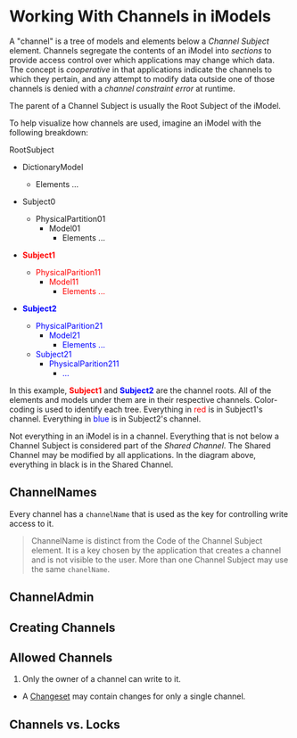 # Working With Channels in iModels

A "channel" is a tree of models and elements below a *Channel Subject* element. Channels segregate the contents of an iModel into *sections* to provide access control over which applications may change which data. The concept is *cooperative* in that applications indicate the channels to which they pertain, and any attempt to modify data outside one of those channels is denied with a *channel constraint error* at runtime.

The parent of a Channel Subject is usually the Root Subject of the iModel.

To help visualize how channels are used, imagine an iModel with the following breakdown:

RootSubject
- DictionaryModel
  - Elements ...
- Subject0
  - PhysicalPartition01
    - Model01
      - Elements ...
- <span style="color:red;font-weight:bold">Subject1</span>
  - <span style="color:red">PhysicalParition11</span>
    - <span style="color:red">Model11</span>
      - <span style="color:red">Elements ...</span>

- <span style="color:blue;font-weight:bold">Subject2</span>
  - <span style="color:blue">PhysicalParition21</span>
    - <span style="color:blue">Model21</span>
      - <span style="color:blue">Elements ...</span>
  - <span style="color:blue">Subject21</span>
    - <span style="color:blue">PhysicalParition211</span>
      - <span style="color:blue">...</span>

In this example, <span style="color:red;font-weight:bold">Subject1</span> and <span style="color:blue;font-weight:bold">Subject2</span> are the channel roots. All of the elements and models under them are in their respective channels. Color-coding is used to identify each tree. Everything in <span style="color:red">red</span> is in Subject1's channel. Everything in <span style="color:blue">blue</span> is in Subject2's channel.

Not everything in an iModel is in a channel. Everything that is not below a Channel Subject is considered part of the *Shared Channel*. The Shared Channel may be modified by all applications. In the diagram above, everything in black is in the Shared Channel.

## ChannelNames

Every channel has a `channelName` that is used as the key for controlling write access to it.

> ChannelName is distinct from the Code of the Channel Subject element. It is a key chosen by the application that creates a channel and is not visible to the user. More than one Channel Subject may use the same `chanelName`.

## ChannelAdmin


## Creating Channels


## Allowed Channels

1. Only the owner of a channel can write to it.

- A [Changeset](../Glossary.md#changeset) may contain changes for only a single channel.

## Channels vs. Locks

